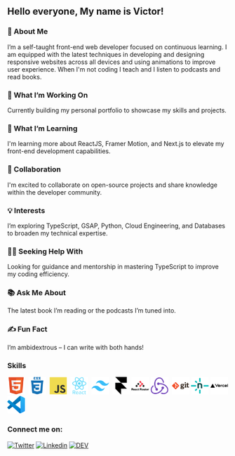 ## Hello everyone, My name is Victor!

### 👋 About Me
I’m a self-taught front-end web developer focused on continuous learning. I am equipped with the latest techniques in developing and designing responsive websites across all devices and using animations to improve user experience. When I'm not coding I teach and I listen to podcasts and read books.

### 🔨 What I’m Working On
Currently building my personal portfolio to showcase my skills and projects.

### 🌱 What I’m Learning
I'm learning more about ReactJS, Framer Motion, and Next.js to elevate my front-end development capabilities.

### 🤝 Collaboration
I'm excited to collaborate on open-source projects and share knowledge within the developer community.

### 💡 Interests
I’m exploring TypeScript, GSAP, Python, Cloud Engineering, and Databases to broaden my technical expertise.

### 🧑‍💻 Seeking Help With
Looking for guidance and mentorship in mastering TypeScript to improve my coding efficiency.

### 📚 Ask Me About
The latest book I’m reading or the podcasts I’m tuned into.

### ✍️ Fun Fact
I’m ambidextrous – I can write with both hands!


<!--

<h1 align="left">Profile under construction</h1>
I’m a self-taught front-end web developer focused on continuous learning. I am equipped with the latest techniques in developing and designing responsive websites across all devices and using animations to improve user experience. When I'm not coding I like to listen to podcasts and read books.

You can contact me at layadeadebayo@gmail.com

  I'm open to collaborating on Open Source Projects

I'm learning React, Next, Typescript, Threejs,Database, Node, and Python 

Languages: HTML, CSS, JavaScript and Typescript 
Tools and Libraries: Git, Tailwind, Reactjs, and Nextjs
Animations: GSAP and Framer Motion.
Extras: VScode
Here are some ideas to get you started:
About me: 
- 🔭 I’m currently working on ...
- 🌱 I’m currently learning ...
- 👯 I’m looking to collaborate on open-source projects
- 🤔 I’m looking for help with ...
- 💬 Ask me about ...
- ⚡ Fun fact: I can use both hands to write
- 📫 You can reach me at me: ...
-->
<h3 align="left">Skills</h3>
<div>
  <img src="https://github.com/devicons/devicon/blob/master/icons/html5/html5-original.svg" title="HTML5" alt="HTML" width="40" height="40"/>&nbsp;
  <img src="https://github.com/devicons/devicon/blob/master/icons/css3/css3-plain-wordmark.svg"  title="CSS3" alt="CSS" width="40" height="40"/>&nbsp;
  <img src="https://github.com/devicons/devicon/blob/master/icons/javascript/javascript-original.svg" title="JavaScript" alt="JavaScript" width="40" height="40"/>&nbsp;
  <img src="https://github.com/devicons/devicon/blob/master/icons/react/react-original-wordmark.svg" title="React" alt="React" width="40" height="40"/>&nbsp;
  <img src="https://github.com/devicons/devicon/blob/master/icons/tailwindcss/tailwindcss-original.svg" title="TailwindCSS" alt="TailwindCSS" width="40" height="40"/>&nbsp;
  <img src="https://github.com/devicons/devicon/blob/master/icons/framermotion/framermotion-original.svg" title="Framermotion" **alt="Framermotion" width="40" height="40"/>
  <img src="https://github.com/devicons/devicon/blob/master/icons/reactrouter/reactrouter-original-wordmark.svg" title="React-Router" **alt="ReactRouter" width="40" height="40"/>
  <img src="https://github.com/devicons/devicon/blob/master/icons/redux/redux-original.svg" title="Redux" alt="Redux " width="40" height="40"/>&nbsp;
  <img src="https://github.com/devicons/devicon/blob/master/icons/git/git-original-wordmark.svg" title="Git" **alt="Git" width="40" height="40"/>
  <img src="https://github.com/devicons/devicon/blob/master/icons/netlify/netlify-original.svg" title="Netlify" **alt="Netlify" width="40" height="40"/>
  <img src="https://github.com/devicons/devicon/blob/master/icons/vercel/vercel-original-wordmark.svg" title="Vercel" **alt="Vercel" width="40" height="40"/>
  <img src="https://github.com/devicons/devicon/blob/master/icons/vscode/vscode-original.svg" title="VSCode" **alt="VSCode" width="40" height="40"/>
</div>
<h3 align="left">Connect me on:</h3>
<p align="left">
<a href="https://x.com/VictorLayade" target="blank"><img align="center" src="https://cdn.jsdelivr.net/npm/simple-icons@3.0.1/icons/twitter.svg" alt="Twitter" height="30" width="40" /></a>
<a href="https://www.linkedin.com/in/victor-layade/" target="blank"><img align="center" src="https://cdn.jsdelivr.net/npm/simple-icons@3.0.1/icons/linkedin.svg" alt="Linkedin" height="30" width="40" /></a>
<a href="https://dev.to/avdev" target="blank"><img align="center" src="https://github.com/FortAwesome/Font-Awesome/blob/6.x/svgs/brands/dev.svg" alt="DEV" height="30" width="40" /></a>
</p>
